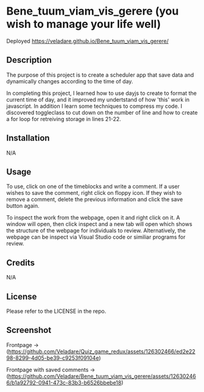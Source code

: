 # Bene_tuum_viam_vis_gerere (you wish to manage your life well)
Deployed https://veladare.github.io/Bene_tuum_viam_vis_gerere/

## Description

The purpose of this project is to create a scheduler app that save data and dynamically changes according to the time of day. 

In completing this project, I learned how to use dayjs to create to format the current time of day, and it improved my undertstand of how 'this' work in javascript. In addition I learn some techniques to compress my code. I discovered toggleclass to cut down on the number of line and how to create a for loop for retreiving storage in lines 21-22. 
## Installation 

N/A

## Usage

To use, click on one of the timeblocks and write a comment. If a user wishes to save the comment, right click on floppy icon. If they wish to remove a comment, delete the previous information and click the save button again.

To inspect the work from the webpage, open it and right click on it. A window will open, then click inspect and a new tab will open which shows the structure of the webpage for individuals to review. Alternatively, the webpage can be inspect via Visual Studio code or similiar programs for review. 
## Credits

N/A

## License

Please refer to the LICENSE in the repo.

## Screenshot

Frontpage -> (https://github.com/Veladare/Quiz_game_redux/assets/126302466/ed2e2298-8299-4d05-be39-c9253f09104e)


Frontpage with saved comments -> (https://github.com/Veladare/Bene_tuum_viam_vis_gerere/assets/126302466/b1a92792-0941-473c-83b3-b6526bbebe18)


